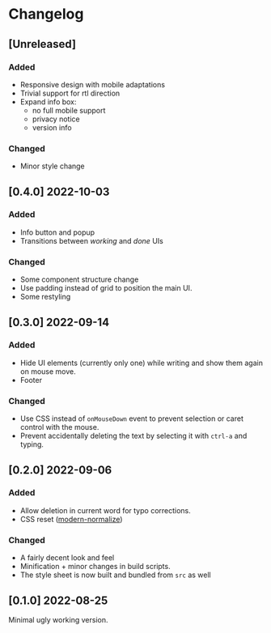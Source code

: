 # Changelog

## [Unreleased]

### Added

- Responsive design with mobile adaptations
- Trivial support for rtl direction
- Expand info box:
  - no full mobile support
  - privacy notice
  - version info
  
### Changed

- Minor style change

## [0.4.0] 2022-10-03

### Added

- Info button and popup
- Transitions between _working_ and _done_ UIs

### Changed

- Some component structure change
- Use padding instead of grid to position the main UI.
- Some restyling

## [0.3.0] 2022-09-14

### Added

- Hide UI elements (currently only one) while writing and show them again on mouse move.
- Footer

### Changed

- Use CSS instead of `onMouseDown` event to prevent selection or caret control with the mouse.
- Prevent accidentally deleting the text by selecting it with `ctrl-a` and typing.

## [0.2.0] 2022-09-06

### Added

- Allow deletion in current word for typo corrections.
- CSS reset ([modern-normalize](https://github.com/sindresorhus/modern-normalize))

### Changed

- A fairly decent look and feel
- Minification + minor changes in build scripts.
- The style sheet is now built and bundled from `src` as well

## [0.1.0] 2022-08-25

Minimal ugly working version.

